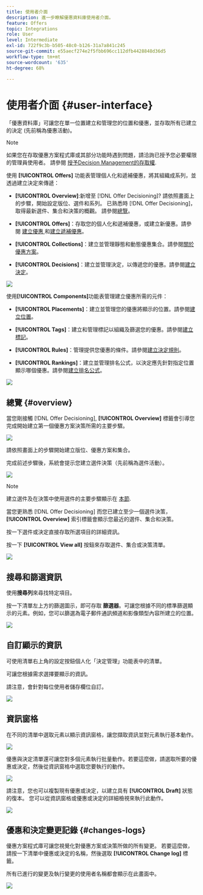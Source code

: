 ```yaml
---
title: 使用者介面
description: 進一步瞭解優惠資料庫使用者介面。
feature: Offers
topic: Integrations
role: User
level: Intermediate
exl-id: 722f9c3b-b505-48c0-b126-31a7a841c245
source-git-commit: e55aecf274e2f5fbb696cc112dfb4428848d36d5
workflow-type: tm+mt
source-wordcount: '635'
ht-degree: 68%

---
```


# 使用者介面 {#user-interface}

「優惠資料庫」可讓您在單一位置建立和管理您的位置和優惠，並存取所有已建立的決定 (先前稱為優惠活動)。

>[!NOTE]
>
>如果您在存取優惠方案程式庫或其部分功能時遇到問題，請洽詢已授予您必要權限的管理員使用者。 請參閱 [授予Decision Management的存取權](starting-offer-decisioning.md#granting-acess-to-decision-management).

使用 **[!UICONTROL Offers]** 功能表管理個人化和遞補優惠，將其組織成系列，並透過建立決定來傳遞：

* **[!UICONTROL Overview]**:新增至 [!DNL Offer Decisioning]? 請依照畫面上的步驟，開始設定版位、選件和系列。 已熟悉時 [!DNL Offer Decisioning]，取得最新選件、集合和決策的概觀。 請參閱[總覽](#overview)。

* **[!UICONTROL Offers]**：存取您的個人化和遞補優惠，或建立新優惠。請參閱 [建立優惠 ](../offer-library/creating-personalized-offers.md)和[建立遞補優惠](../offer-library/creating-fallback-offers.md)。

* **[!UICONTROL Collections]**：建立並管理靜態和動態優惠集合。請參閱[關於優惠方案](../offer-library/creating-collections.md)。

* **[!UICONTROL Decisions]**：建立並管理決定，以傳遞您的優惠。請參閱[建立決定](../offer-activities/create-offer-activities.md)。

![](../../assets/offers_menu.png)

使用&#x200B;**[!UICONTROL Components]**&#x200B;功能表管理建立優惠所需的元件：

* **[!UICONTROL Placements]**：建立並管理您的優惠將顯示的位置。請參閱[建立位置](../offer-library/creating-placements.md)。

* **[!UICONTROL Tags]**：建立和管理標記以組織及篩選您的優惠。請參閱[建立標記](../offer-library/creating-tags.md)。

* **[!UICONTROL Rules]**：管理提供您優惠的條件。請參閱[建立決定規則](../offer-library/creating-decision-rules.md)。

* **[!UICONTROL Rankings]**：建立並管理排名公式，以決定應先針對指定位置顯示哪個優惠。請參閱[建立排名公式](../offer-library/create-ranking-formulas.md)。

![](../../assets/offer_activities.png)

## 總覽 {#overview}

當您剛接觸 [!DNL Offer Decisioning], **[!UICONTROL Overview]** 標籤會引導您完成開始建立第一個優惠方案決策所需的主要步驟。

![](../../assets/overview_onboarding.png)

請依照畫面上的步驟開始建立版位、優惠方案和集合。

完成前述步驟後，系統會提示您建立選件決策（先前稱為選件活動）。

![](../../assets/overview_collection-created.png)

>[!NOTE]
>
>建立選件及在決策中使用選件的主要步驟顯示在 [本節](../offer-library/key-steps.md).

當您更熟悉 [!DNL Offer Decisioning] 而您已建立至少一個選件決策， **[!UICONTROL Overview]** 索引標籤會顯示您最近的選件、集合和決策。

按一下選件或決定直接存取所選項目的詳細資訊。

按一下 **[!UICONTROL View all]** 按鈕來存取選件、集合或決策清單。

![](../../assets/overview_view-all.png)

## 搜尋和篩選資訊

使用&#x200B;**搜尋列**&#x200B;來尋找特定項目。

按一下清單左上方的篩選圖示，即可存取 **篩選器**。可讓您根據不同的標準篩選顯示的元素。例如，您可以篩選為電子郵件通訊頻道和影像類型內容所建立的位置。

![](../../assets/filters.png)

## 自訂顯示的資訊

可使用清單右上角的設定按鈕個人化「決定管理」功能表中的清單。

可讓您根據需求選擇要顯示的資訊。

請注意，會針對每位使用者儲存欄位自訂。

![](../../assets/columns.png)

## 資訊窗格

在不同的清單中選取元素以顯示資訊窗格，讓您擷取資訊並對元素執行基本動作。

![](../../assets/information-pane.png)

優惠與決定清單還可讓您對多個元素執行批量動作。若要這麼做，請選取所要的優惠或決定，然後從資訊窗格中選取您要執行的動作。

![](../../assets/bulk-actions.png)

請注意，您也可以複製現有優惠或決定，以建立具有 **[!UICONTROL Draft]** 狀態的復本。 您可以從資訊窗格或優惠或決定的詳細檢視來執行此動作。

![](../../assets/duplicate-offer.png)

## 優惠和決定變更記錄 {#changes-logs}

優惠方案程式庫可讓您視覺化對優惠方案或決策所做的所有變更。 若要這麼做，請按一下清單中優惠或決定的名稱，然後選取 **[!UICONTROL Change log]** 標籤。

所有已進行的變更及執行變更的使用者名稱都會顯示在此畫面中。

![](../../assets/change-logs.png)
